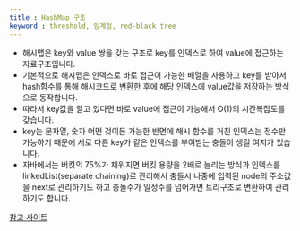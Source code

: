 ```yaml
---
title : HashMap 구조
keyword : threshold, 임계점, red-black tree
--- 
```


- 해시맵은 key와 value 쌍을 갖는 구조로 key를 인덱스로 하여 value에 접근하는 자료구조입니다.
- 기본적으로 해시맵은 인덱스로 바로 접근이 가능한 배열을 사용하고 key를 받아서 hash함수를 통해 해시코드로 변환한 후에 해당 인덱스에 value값을 저장하는 방식으로 동작합니다.
- 따라서 key값을 알고 있다면 바로 value에 접근이 가능해서 O(1)의 시간복잡도를 갖습니다.
- key는 문자열, 숫자 어떤 것이든 가능한 반면에 해시 함수를 거친 인덱스는 정수만 가능하기 때문에 서로 다른 key가 같은 인덱스를 부여받는 충돌이 생길 여지가 있습니다.
- 자바에서는 버킷의 75%가 채워지면 버킷 용량을 2배로 늘리는 방식과 인덱스를 linkedList(separate chaining)로 관리해서 충돌시 나중에 입력된 node의 주소값을 next로 관리하기도 하고 충돌수가 일정수를 넘어가면 트리구조로 변환하여 관리하기도 합니다.


[참고 사이트](https://lordofkangs.tistory.com/78)